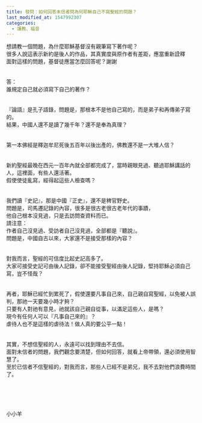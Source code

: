 ```yaml
---
title: 發問：如何回答未信者問為何耶穌自己不寫聖經的問題？
last_modified_at: 1547992307
categories:
  - 護教、福音
---
```


想請教一個問題，為什麼耶穌基督沒有親筆寫下著作呢？<br>很多人說這表示新約是後人的作品，其真實度與原作者有差距，應當重新詮釋<br>面對這樣的問題，基督徒應當怎麼回答呢？謝謝<br><!--more--><br><br>答：<br>誰規定自己就必須寫下自己的著作？<br><br> <br>『論語』是孔子語錄，問題是，那根本不是他自己寫的，而是弟子和再傳弟子寫的。<br>結果，中國人還不是讀了幾千年？還不是奉為真理？<br><br> <br>第一本佛經是釋迦牟尼死後五百年以後出產的，佛教還不是一大堆人信？<br><br> <br>新約聖經最晚在西元一百年內就全部都完成了，當時親眼見過、聽過耶穌講話的人，這裡面，有些人還活著。<br>假使使徒亂寫，經得起這些人檢查嗎？<br><br> <br>我們讀『史記』，那是中國『正史』，還不是稗官野史。<br>問題是，司馬遷記錄的內容，很多是很古老很古老年代的事蹟，<br>他自己根本沒見過，只是去訪問查資料而已。<br>請注意：<br>作者自己沒見過、受訪者自己沒見過，全部都是『聽說』。<br>問題是，中國自古以來，大家還不是接受那樣的內容？<br><br> <br>對我而言，聖經的可信度比起史記高多了。<br>大家可接受史記可由後人記錄，卻不能接受聖經由後人記錄，堅持耶穌必須自己寫，豈不怪哉？<br><br> <br>再者，耶穌已經忙到累死了，假使還要凡事自己來，自己親自寫聖經，以免被人誤判，那祂一天要幾小時才夠？<br>只要有人對祂有意見，祂就該自己親自從事，以滿足這些人，是嗎？<br>現今有任何人可以『凡事自己來的』？<br>虐待人也不是這樣的虐待法！做人真的要公平一點！<br> <br> <br>其實，不想信聖經的人，永遠可以找到理由不去信。<br>面對未信者的問題，我們觀念要清楚，但如何回答，就看上帝帶領，還必須使用智慧了。<br>至於已信者不信聖經的，對我而言，那些人已經不是弟兄，我不去對他們浪費時間了。<br><br><br><br><br><br>小小羊<br><br><br><br><br><br><br>
